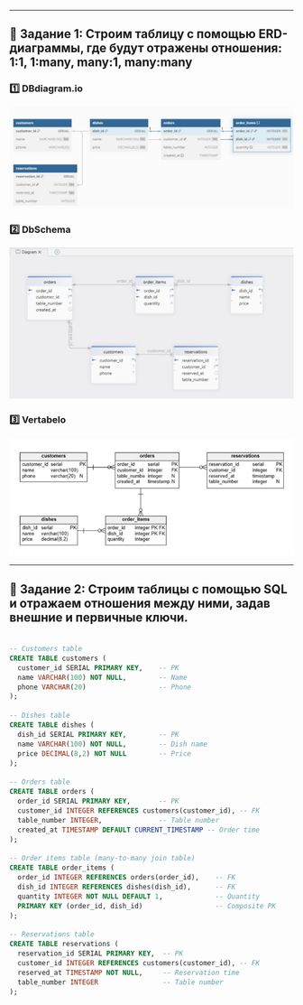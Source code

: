 <!--
Задание 1
Создайте схему для некоторой предметной области на ваш выбор (например: ресторан, детский сад, ферма), где у вас будет несколько таблиц. Пусть на ней будут отражены отношения: 1:1, 1:many, many:1, many:many.

Задание 2
Создайте таблицы со своей схемы с помощью SQL, отразите отношения между ними, задав внешние и первичные ключи.
-->

---

## 📁 Задание 1: Строим таблицу с помощью ERD-диаграммы, где будут отражены отношения: 1:1, 1:many, many:1, many:many

### 1️⃣ DBdiagram.io

![DBdiagram.io ERD](diagram_dbdiagram.io.jpg)

### 2️⃣ DbSchema

![DbSchema ERD](diagram_DbSchema.jpg)

### 3️⃣ Vertabelo

![Vertabelo ERD](diagram_Vertabelo.jpg)

---

## 📁 Задание 2: Строим таблицы с помощью SQL и отражаем отношения между ними, задав внешние и первичные ключи.

```sql

-- Customers table
CREATE TABLE customers (
  customer_id SERIAL PRIMARY KEY,    -- PK
  name VARCHAR(100) NOT NULL,        -- Name
  phone VARCHAR(20)                  -- Phone
);

-- Dishes table
CREATE TABLE dishes (
  dish_id SERIAL PRIMARY KEY,        -- PK
  name VARCHAR(100) NOT NULL,        -- Dish name
  price DECIMAL(8,2) NOT NULL        -- Price
);

-- Orders table
CREATE TABLE orders (
  order_id SERIAL PRIMARY KEY,       -- PK
  customer_id INTEGER REFERENCES customers(customer_id), -- FK
  table_number INTEGER,              -- Table number
  created_at TIMESTAMP DEFAULT CURRENT_TIMESTAMP -- Order time
);

-- Order items table (many-to-many join table)
CREATE TABLE order_items (
  order_id INTEGER REFERENCES orders(order_id),    -- FK
  dish_id INTEGER REFERENCES dishes(dish_id),      -- FK
  quantity INTEGER NOT NULL DEFAULT 1,             -- Quantity
  PRIMARY KEY (order_id, dish_id)                  -- Composite PK
);

-- Reservations table
CREATE TABLE reservations (
  reservation_id SERIAL PRIMARY KEY,  -- PK
  customer_id INTEGER REFERENCES customers(customer_id), -- FK
  reserved_at TIMESTAMP NOT NULL,     -- Reservation time
  table_number INTEGER                -- Table number
);

```
